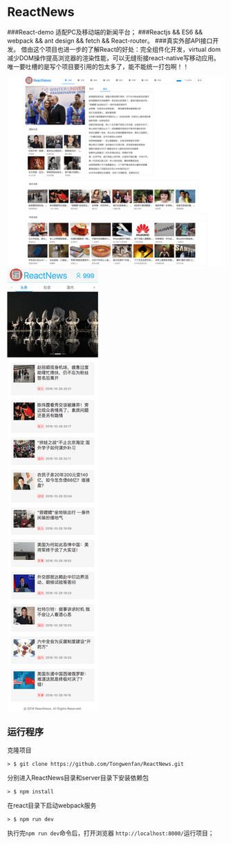 # ReactNews
###React-demo 适配PC及移动端的新闻平台；
###Reactjs && ES6 && webpack && ant design && fetch && React-router。
###真实外部API接口开发。
借由这个项目也进一步的了解React的好处：完全组件化开发，virtual dom减少DOM操作提高浏览器的渲染性能，可以无缝衔接react-native写移动应用。唯一要吐槽的是写个项目要引用的包太多了，能不能统一打包啊！！



![Mou icon](./321.png)
![Mou icon](./11.png)

## 运行程序

克隆项目

```
> $ git clone https://github.com/Tongwenfan/ReactNews.git
```

分别进入ReactNews目录和server目录下安装依赖包

```
> $ npm install
```


在react目录下启动webpack服务

```
> $ npm run dev
```

执行完`npm run dev`命令后，打开浏览器 `http://localhost:8000/`运行项目；
